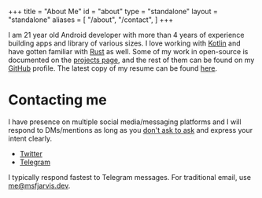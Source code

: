 +++
title = "About Me"
id = "about"
type = "standalone"
layout = "standalone"
aliases = [
    "/about",
    "/contact",
]
+++

I am 21 year old Android developer with more than 4 years of experience building apps and library of various sizes. I love working with [Kotlin](https://github.com/msfjarvis?utf8=%E2%9C%93&tab=repositories&q=&type=&language=kotlin) and have gotten familiar with [Rust](https://github.com/msfjarvis?utf8=%E2%9C%93&tab=repositories&q=&type=&language=rust) as well. Some of my work in open-source is documented on the [projects page](/projects), and the rest of them can be found on my [GitHub](https://github.com/msfjarvis) profile. The latest copy of my resume can be found [here](/resume.pdf).

# Contacting me

I have presence on multiple social media/messaging platforms and I will respond to DMs/mentions as long as you [don't ask to ask](https://dontasktoask.com/) and express your intent clearly.

- [Twitter](https://twitter.com/msfjarvis)
- [Telegram](https://t.me/msfjarvis)

I typically respond fastest to Telegram messages. For traditional email, use [me@msfjarvis.dev](mailto:me@msfjarvis.dev).

